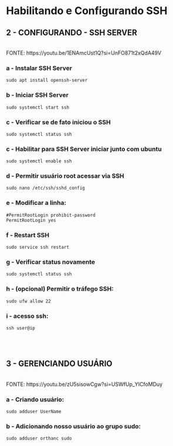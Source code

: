 <h1>Habilitando e Configurando SSH</h1>

<h2>2 - CONFIGURANDO - SSH SERVER</h2> <br>
FONTE: https://youtu.be/1ENAmcUst1Q?si=UnFO871t2xQdA49V

<h3>a - Instalar SSH Server</h3>

```
sudo apt install openssh-server

```


<h3>b - Iniciar SSH Server</h3>

```
sudo systemctl start ssh

```


<h3>c - Verificar se de fato iniciou o SSH</h3>

```
sudo systemctl status ssh

```


<h3>c - Habilitar para SSH Server iniciar junto com ubuntu</h3>

```
sudo systemctl enable ssh

```


<h3>d - Permitir usuário root acessar via SSH</h3>

```
sudo nano /etc/ssh/sshd_config

```


<h3>e - Modificar a linha:</h3>

```
#PermitRootLogin prohibit-password
PermitRootLogin yes

```


<h3>f - Restart SSH</h3>

```
sudo service ssh restart

```


<h3>g - Verificar status novamente</h3>

```
sudo systemctl status ssh

```


<h3>h - (opcional) Permitir o tráfego SSH:</h3>

```
sudo ufw allow 22

```


<h3>i - acesso ssh:</h3>

```
ssh user@ip

```
<br><br>

<h2>3 - GERENCIANDO USUÁRIO</h2> <br>
FONTE: https://youtu.be/zU5sisowCgw?si=USWfUp_YICfoMDuy

<h3>a - Criando usuário:</h3>

```
sudo adduser UserName

```


<h3>b - Adicionando nosso usuário ao grupo sudo:</h3>

```
sudo adduser orthanc sudo

```


